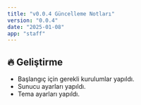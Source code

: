 ```yaml
---
title: "v0.0.4 Güncelleme Notları"
version: "0.0.4"
date: "2025-01-08"
app: "staff"
---
```

## 🔥 Geliştirme

- Başlangıç için gerekli kurulumlar yapıldı.
- Sunucu ayarları yapıldı.
- Tema ayarları yapıldı.